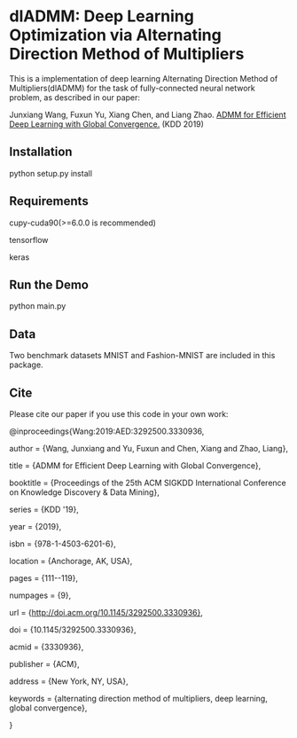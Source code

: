 # dlADMM: Deep Learning Optimization via Alternating Direction Method of Multipliers
This is a  implementation of deep learning Alternating Direction Method of Multipliers(dlADMM) for the task of fully-connected neural network
problem, as described in our paper:

Junxiang Wang, Fuxun Yu, Xiang Chen, and Liang Zhao. [ADMM for Efficient Deep Learning with Global Convergence.](https://arxiv.org/abs/1905.13611) (KDD 2019)

## Installation

python setup.py install

## Requirements

cupy-cuda90(>=6.0.0 is recommended)

tensorflow

keras

## Run the Demo

python main.py

## Data

Two benchmark datasets MNIST and Fashion-MNIST are included in this package.

## Cite

Please cite our paper if you use this code in your own work:

@inproceedings{Wang:2019:AED:3292500.3330936,

 author = {Wang, Junxiang and Yu, Fuxun and Chen, Xiang and Zhao, Liang},
 
 title = {ADMM for Efficient Deep Learning with Global Convergence},
 
 booktitle = {Proceedings of the 25th ACM SIGKDD International Conference on Knowledge Discovery \& Data Mining},
 
 series = {KDD '19},
 
 year = {2019},
 
 isbn = {978-1-4503-6201-6},
 
 location = {Anchorage, AK, USA},
 
 pages = {111--119},
 
 numpages = {9},
 
 url = {http://doi.acm.org/10.1145/3292500.3330936},
 
 doi = {10.1145/3292500.3330936},
 
 acmid = {3330936},
 
 publisher = {ACM},
 
 address = {New York, NY, USA},
 
 keywords = {alternating direction method of multipliers, deep learning, global convergence},
 
} 
